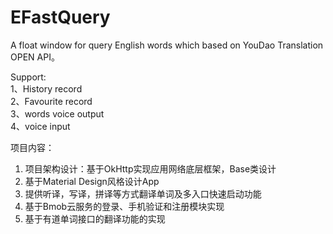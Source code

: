 # EFastQuery
A float window for query English words which based on YouDao Translation OPEN API。

Support: </br>
1、History record </br>
2、Favourite record </br>
3、words voice output </br>
4、voice input </br>

项目内容：
1. 项目架构设计：基于OkHttp实现应用网络底层框架，Base类设计
2. 基于Material Design风格设计App
3. 提供听译，写译，拼译等方式翻译单词及多入口快速启动功能
4. 基于Bmob云服务的登录、手机验证和注册模块实现
5. 基于有道单词接口的翻译功能的实现
